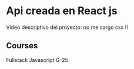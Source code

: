 # Api creada en React js

Video descriptivo del proyecto:
no me cargo css !!

## Courses

Fullstack Javascript G-25

